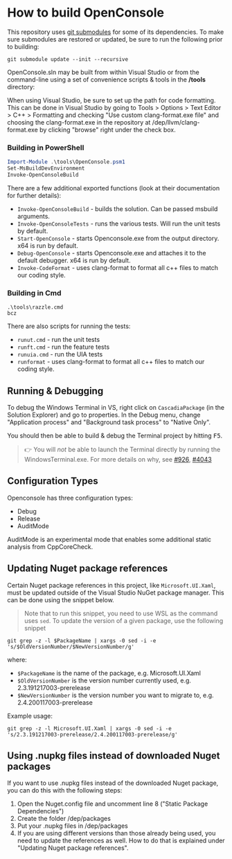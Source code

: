# How to build OpenConsole

This repository uses [git submodules](https://git-scm.com/book/en/v2/Git-Tools-Submodules) for some of its dependencies. To make sure submodules are restored or updated, be sure to run the following prior to building:

```shell
git submodule update --init --recursive
```

OpenConsole.sln may be built from within Visual Studio or from the command-line using a set of convenience scripts & tools in the **/tools** directory:

When using Visual Studio, be sure to set up the path for code formatting. This can be done in Visual Studio by going to Tools > Options > Text Editor > C++ > Formatting and checking "Use custom clang-format.exe file" and choosing the clang-format.exe in the repository at /dep/llvm/clang-format.exe by clicking "browse" right under the check box.

### Building in PowerShell

```powershell
Import-Module .\tools\OpenConsole.psm1
Set-MsBuildDevEnvironment
Invoke-OpenConsoleBuild
```

There are a few additional exported functions (look at their documentation for further details):

- `Invoke-OpenConsoleBuild` - builds the solution. Can be passed msbuild arguments.
- `Invoke-OpenConsoleTests` - runs the various tests. Will run the unit tests by default.
- `Start-OpenConsole` - starts Openconsole.exe from the output directory. x64 is run by default.
- `Debug-OpenConsole` - starts Openconsole.exe and attaches it to the default debugger. x64 is run by default.
- `Invoke-CodeFormat` - uses clang-format to format all c++ files to match our coding style.

### Building in Cmd

```shell
.\tools\razzle.cmd
bcz
```

There are also scripts for running the tests:
- `runut.cmd` - run the unit tests
- `runft.cmd` - run the feature tests
- `runuia.cmd` - run the UIA tests
- `runformat` - uses clang-format to format all c++ files to match our coding style.

## Running & Debugging

To debug the Windows Terminal in VS, right click on `CascadiaPackage` (in the Solution Explorer) and go to properties. In the Debug menu, change "Application process" and "Background task process" to "Native Only".

You should then be able to build & debug the Terminal project by hitting <kbd>F5</kbd>.

> 👉 You will _not_ be able to launch the Terminal directly by running the WindowsTerminal.exe. For more details on why, see [#926](https://github.com/microsoft/terminal/issues/926), [#4043](https://github.com/microsoft/terminal/issues/4043)

## Configuration Types

Openconsole has three configuration types:

- Debug
- Release
- AuditMode

AuditMode is an experimental mode that enables some additional static analysis from CppCoreCheck.

## Updating Nuget package references
Certain Nuget package references in this project, like `Microsoft.UI.Xaml`, must be updated outside of the Visual Studio NuGet package manager. This can be done using the snippet below.
> Note that to run this snippet, you need to use WSL as the command uses `sed`.
To update the version of a given package, use the following snippet

`git grep -z -l $PackageName | xargs -0 sed -i -e 's/$OldVersionNumber/$NewVersionNumber/g'`

where:
- `$PackageName` is the name of the package, e.g. Microsoft.UI.Xaml
- `$OldVersionNumber` is the version number currently used, e.g. 2.3.191217003-prerelease
- `$NewVersionNumber` is the version number you want to migrate to, e.g. 2.4.200117003-prerelease

Example usage:

`git grep -z -l Microsoft.UI.Xaml | xargs -0 sed -i -e 's/2.3.191217003-prerelease/2.4.200117003-prerelease/g'`

## Using .nupkg files instead of downloaded Nuget packages
If you want to use .nupkg files instead of the downloaded Nuget package, you can do this with the following steps:

1. Open the Nuget.config file and uncomment line 8 ("Static Package Dependencies")
2. Create the folder /dep/packages
3. Put your .nupkg files in /dep/packages
4. If you are using different versions than those already being used, you need to update the references as well. How to do that is explained under "Updating Nuget package references".
